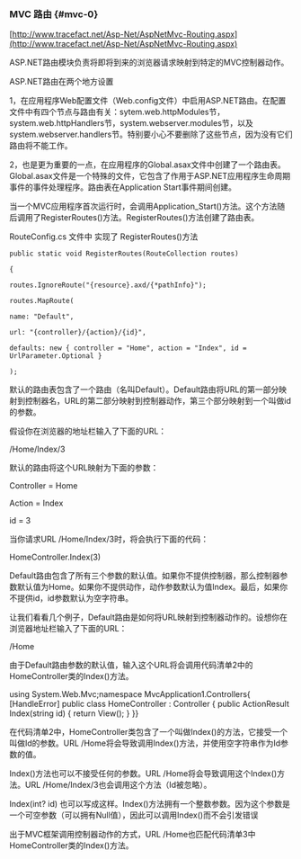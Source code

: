 ### MVC 路由 {#mvc-0}

[http://www.tracefact.net/Asp-Net/AspNetMvc-Routing.aspx](http://www.tracefact.net/Asp-Net/AspNetMvc-Routing.aspx)

ASP.NET路由模块负责将即将到来的浏览器请求映射到特定的MVC控制器动作。

ASP.NET路由在两个地方设置

1，在应用程序Web配置文件（Web.config文件）中启用ASP.NET路由。在配置文件中有四个节点与路由有关：sytem.web.httpModules节，system.web.httpHandlers节，system.webserver.modules节，以及system.webserver.handlers节。特别要小心不要删除了这些节点，因为没有它们路由将不能工作。

2，也是更为重要的一点，在应用程序的Global.asax文件中创建了一个路由表。Global.asax文件是一个特殊的文件，它包含了作用于ASP.NET应用程序生命周期事件的事件处理程序。路由表在Application Start事件期间创建。

当一个MVC应用程序首次运行时，会调用Application\_Start\(\)方法。这个方法随后调用了RegisterRoutes\(\)方法。RegisterRoutes\(\)方法创建了路由表。

RouteConfig.cs 文件中 实现了 RegisterRoutes\(\)方法

`public static void RegisterRoutes(RouteCollection routes)`

`{`

`routes.IgnoreRoute("{resource}.axd/{*pathInfo}");`

`routes.MapRoute(`

`name: "Default",`

`url: "{controller}/{action}/{id}",`

`defaults: new { controller = "Home", action = "Index", id = UrlParameter.Optional }`

`);`

默认的路由表包含了一个路由（名叫Default）。Default路由将URL的第一部分映射到控制器名，URL的第二部分映射到控制器动作，第三个部分映射到一个叫做id的参数。

假设你在浏览器的地址栏输入了下面的URL：

/Home/Index/3

默认的路由将这个URL映射为下面的参数：

Controller = Home

Action = Index

id = 3

当你请求URL /Home/Index/3时，将会执行下面的代码：

HomeController.Index\(3\)

Default路由包含了所有三个参数的默认值。如果你不提供控制器，那么控制器参数默认值为Home。如果你不提供动作，动作参数默认为值Index。最后，如果你不提供id，id参数默认为空字符串。

让我们看看几个例子，Default路由是如何将URL映射到控制器动作的。设想你在浏览器地址栏输入了下面的URL：

/Home

由于Default路由参数的默认值，输入这个URL将会调用代码清单2中的HomeController类的Index\(\)方法。

using System.Web.Mvc;namespace MvcApplication1.Controllers{    \[HandleError\]    public class HomeController : Controller    {        public ActionResult Index\(string id\)        {            return View\(\);        }    }}

在代码清单2中，HomeController类包含了一个叫做Index\(\)的方法，它接受一个叫做Id的参数。URL /Home将会导致调用Index\(\)方法，并使用空字符串作为Id参数的值。

Index\(\)方法也可以不接受任何的参数。URL /Home将会导致调用这个Index\(\)方法。URL /Home/Index/3也会调用这个方法（Id被忽略）。

Index\(int? id\) 也可以写成这样。Index\(\)方法拥有一个整数参数。因为这个参数是一个可空参数（可以拥有Null值），因此可以调用Index\(\)而不会引发错误

出于MVC框架调用控制器动作的方式，URL /Home也匹配代码清单3中HomeController类的Index\(\)方法。

